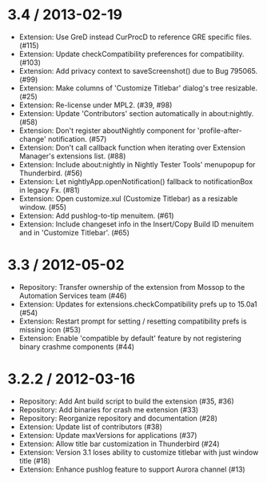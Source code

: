 3.4 / 2013-02-19
==================

  * Extension: Use GreD instead CurProcD to reference GRE specific files. (#115)
  * Extension: Update checkCompatibility preferences for compatibility. (#103)
  * Extension: Add privacy context to saveScreenshot() due to Bug 795065. (#99)
  * Extension: Make columns of 'Customize Titlebar' dialog's tree resizable. (#25)
  * Extension: Re-license under MPL2. (#39, #98)
  * Extension: Update 'Contributors' section automatically in about:nightly. (#58)
  * Extension: Don't register aboutNightly component for 'profile-after-change' notification. (#57)
  * Extension: Don't call callback function when iterating over Extension Manager's extensions list. (#88)
  * Extension: Include about:nightly in Nightly Tester Tools' menupopup for Thunderbird. (#56)
  * Extension: Let nightlyApp.openNotification() fallback to notificationBox in legacy Fx. (#81)
  * Extension: Open customize.xul (Customize Titlebar) as a resizable window. (#55)
  * Extension: Add pushlog-to-tip menuitem. (#61)
  * Extension: Include changeset info in the Insert/Copy Build ID menuitem and in 'Customize Titlebar'. (#65)

3.3 / 2012-05-02
==================

  * Repository: Transfer ownership of the extension from Mossop to the Automation Services team (#46)
  * Extension: Updates for extensions.checkCompatibility prefs up to 15.0a1 (#54)
  * Extension: Restart prompt for setting / resetting compatibility prefs is missing icon (#53)
  * Extension: Enable 'compatible by default' feature by not registering binary crashme components (#44)

3.2.2 / 2012-03-16
==================

  * Repository: Add Ant build script to build the extension (#35, #36)
  * Repository: Add binaries for crash me extension (#33)
  * Repository: Reorganize repository and documentation (#28)
  * Extension: Update list of contributors (#38)
  * Extension: Update maxVersions for applications (#37)
  * Extension: Allow title bar customization in Thunderbird (#24)
  * Extension: Version 3.1 loses ability to customize titlebar with just window title (#18)
  * Extension: Enhance pushlog feature to support Aurora channel (#13)
